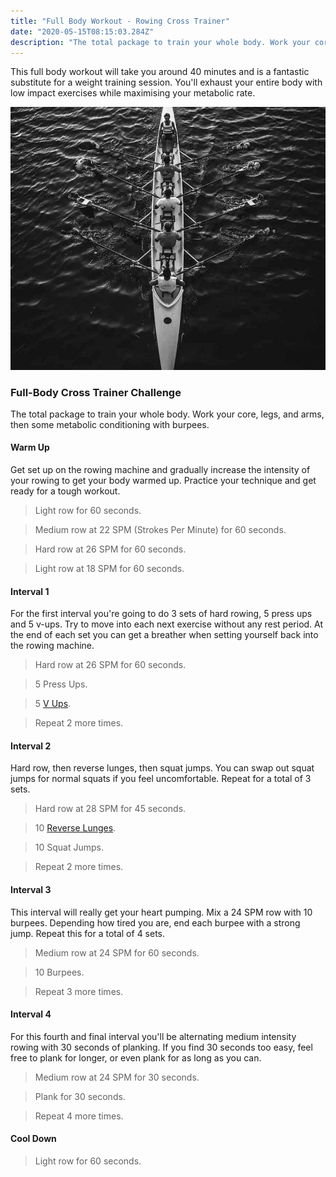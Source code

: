 ```yaml
---
title: "Full Body Workout - Rowing Cross Trainer"
date: "2020-05-15T08:15:03.284Z"
description: "The total package to train your whole body. Work your core, legs, and arms, then some metabolic conditioning with burpees."
---
```


This full body workout will take you around 40 minutes and is a fantastic substitute for a weight training session. You'll exhaust your entire body with low impact exercises while maximising your metabolic rate.

![Rowing Cross Trainer](row-7.jpg)

### Full-Body Cross Trainer Challenge

The total package to train your whole body. Work your core, legs, and arms, then some metabolic conditioning with burpees.

#### Warm Up

Get set up on the rowing machine and gradually increase the intensity of your rowing to get your body warmed up. Practice your technique and get ready for a tough workout.

> Light row for 60 seconds.

> Medium row at 22 SPM (Strokes Per Minute) for 60 seconds.

> Hard row at 26 SPM for 60 seconds.

> Light row at 18 SPM for 60 seconds.

#### Interval 1

For the first interval you're going to do 3 sets of hard rowing, 5 press ups and 5 v-ups. Try to move into each next exercise without any rest period. At the end of each set you can get a breather when setting yourself back into the rowing machine.

> Hard row at 26 SPM for 60 seconds.

> 5 Press Ups.

> 5 [V Ups](https://www.womenshealthmag.com/fitness/a20698650/v-ups/).

> Repeat 2 more times.

#### Interval 2

Hard row, then reverse lunges, then squat jumps. You can swap out squat jumps for normal squats if you feel uncomfortable. Repeat for a total of 3 sets.

> Hard row at 28 SPM for 45 seconds.

> 10 [Reverse Lunges](https://www.youtube.com/watch?v=xrPteyQLGAo).

> 10 Squat Jumps.

> Repeat 2 more times.

#### Interval 3

This interval will really get your heart pumping. Mix a 24 SPM row with 10 burpees. Depending how tired you are, end each burpee with a strong jump. Repeat this for a total of 4 sets.

> Medium row at 24 SPM for 60 seconds.

> 10 Burpees.

> Repeat 3 more times.

#### Interval 4

For this fourth and final interval you'll be alternating medium intensity rowing with 30 seconds of planking. If you find 30 seconds too easy, feel free to plank for longer, or even plank for as long as you can.

> Medium row at 24 SPM for 30 seconds.

> Plank for 30 seconds.

> Repeat 4 more times.

#### Cool Down

> Light row for 60 seconds.